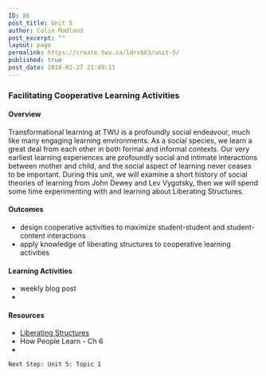 ```yaml
---
ID: 86
post_title: Unit 5
author: Colin Madland
post_excerpt: ""
layout: page
permalink: https://create.twu.ca/ldrs663/unit-5/
published: true
post_date: 2018-02-27 21:49:11
---
```

### Facilitating Cooperative Learning Activities

#### Overview
Transformational learning at TWU is a profoundly social endeavour, much like many engaging learning environments. As a social species, we learn a great deal from each other in both formal and informal contexts. Our very earliest learning experiences are profoundly social and intimate interactions between mother and child, and the social aspect of learning never ceases to be important. During this unit, we will examine a short history of social theories of learning from John Dewey and Lev Vygotsky, then we will spend some time experimenting with and learning about Liberating Structures.

#### Outcomes
* design cooperative activities to maximize student-student and student-content interactions
* apply knowledge of liberating structures to cooperative learning activities

#### Learning Activities
* weekly blog post
*
#### Resources

* [Liberating Structures](https://liberatingstructures.com)
* How People Learn - Ch 6
*

```
Next Step: Unit 5: Topic 1
```
